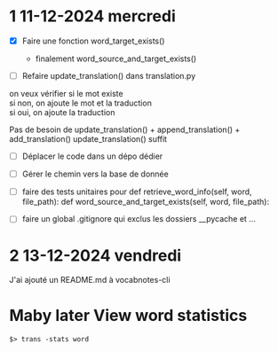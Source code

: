 # 1 11-12-2024 mercredi


- [x] Faire une fonction word_target_exists()
    - finalement word_source_and_target_exists()

- [ ] Refaire update_translation() dans translation.py

on veux vérifier si le mot existe  
si non, on ajoute le mot et la traduction  
si oui, on ajoute la traduction  

Pas de besoin de update_translation() + append_translation() + add_translation()
update_translation() suffit



- [ ] Déplacer le code dans un dépo dédier
- [ ] Gérer le chemin vers la base de donnée
- [ ] faire des tests unitaires pour
    def retrieve_word_info(self, word, file_path):
    def word_source_and_target_exists(self, word, file_path):

- [ ] faire un global .gitignore qui exclus les dossiers __pycache et ...


# 2 13-12-2024 vendredi
J'ai ajouté un README.md à vocabnotes-cli  

# Maby later View word statistics
```
$> trans -stats word
```